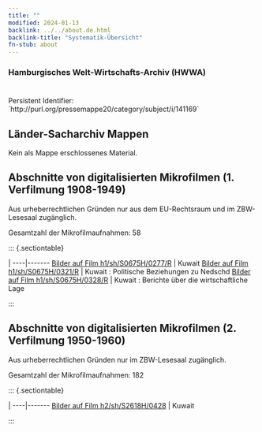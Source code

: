 ```yaml
---
title: ""
modified: 2024-01-13
backlink: ../../about.de.html
backlink-title: "Systematik-Übersicht"
fn-stub: about
---
```


### Hamburgisches Welt-Wirtschafts-Archiv (HWWA)

# 

<div class="hint">Persistent Identifier: `http://purl.org/pressemappe20/category/subject/i/141169`</div>







## Länder-Sacharchiv Mappen





Kein als Mappe erschlossenes Material.



<a id="filmsections" />

## Abschnitte von digitalisierten Mikrofilmen (1. Verfilmung 1908-1949)

<p>Aus urheberrechtlichen Gründen nur aus dem EU-Rechtsraum und im ZBW-Lesesaal zugänglich.</p>


<p>Gesamtzahl der Mikrofilmaufnahmen: 58</p>





::: {.sectiontable}

 | 
----|-------
<a class="btn" href="https://pm20.zbw.eu/film/h1/sh/S0675H/0277/R" rel="nofollow">Bilder auf Film h1/sh/S0675H/0277/R</a> | Kuwait
<a class="btn" href="https://pm20.zbw.eu/film/h1/sh/S0675H/0321/R" rel="nofollow">Bilder auf Film h1/sh/S0675H/0321/R</a> | Kuwait : Politische Beziehungen zu Nedschd
<a class="btn" href="https://pm20.zbw.eu/film/h1/sh/S0675H/0328/R" rel="nofollow">Bilder auf Film h1/sh/S0675H/0328/R</a> | Kuwait : Berichte über die wirtschaftliche Lage


:::




## Abschnitte von digitalisierten Mikrofilmen (2. Verfilmung 1950-1960)

<p>Aus urheberrechtlichen Gründen nur im ZBW-Lesesaal zugänglich.</p>


<p>Gesamtzahl der Mikrofilmaufnahmen: 182</p>





::: {.sectiontable}

 | 
----|-------
<a class="btn" href="https://pm20.zbw.eu/film/h2/sh/S2618H/0428" rel="nofollow">Bilder auf Film h2/sh/S2618H/0428</a> | Kuwait


:::
















